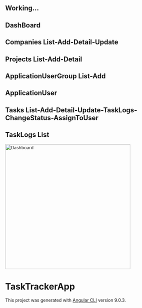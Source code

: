 
## Working...

## DashBoard
## Companies List-Add-Detail-Update
## Projects  List-Add-Detail
## ApplicationUserGroup List-Add
## ApplicationUser
## Tasks List-Add-Detail-Update-TaskLogs-ChangeStatus-AssignToUser
## TaskLogs List

<img src="http://alicancevik.com/github-images/dashboard.png" alt="Dashboard" width="400"/>

# TaskTrackerApp
This project was generated with [Angular CLI](https://github.com/angular/angular-cli) version 9.0.3.






